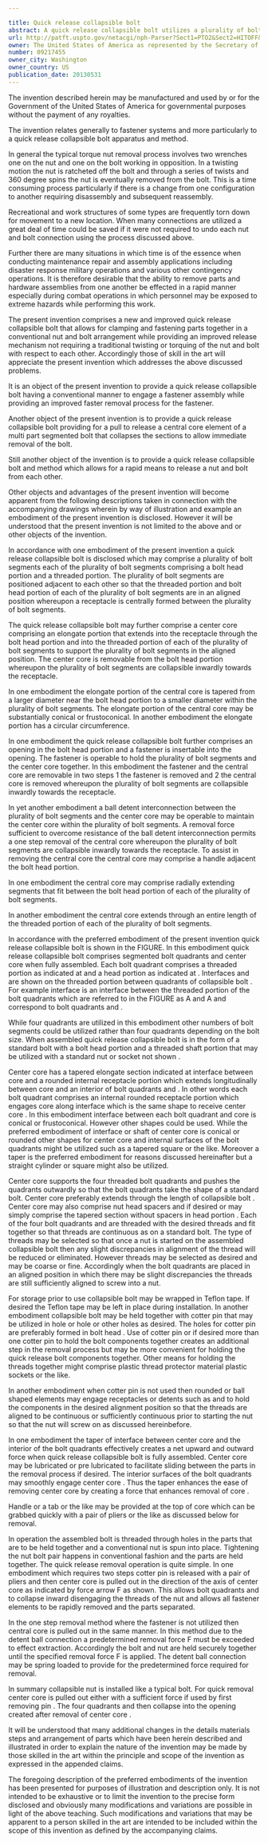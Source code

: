```yaml
---

title: Quick release collapsible bolt
abstract: A quick release collapsible bolt utilizes a plurality of bolt segments that surround a removable central core. When the central core is in place, the bolt is used as a normal bolt that may screw into a nut or socket. The central, core can be pulled out when the bolt is attached to a nut to collapse the plurality of bolt segments so that the bolt segments then can be quickly withdrawn from the nut or receptacle without the need to unscrew the nut.
url: http://patft.uspto.gov/netacgi/nph-Parser?Sect1=PTO2&Sect2=HITOFF&p=1&u=%2Fnetahtml%2FPTO%2Fsearch-adv.htm&r=1&f=G&l=50&d=PALL&S1=09217455&OS=09217455&RS=09217455
owner: The United States of America as represented by the Secretary of the Navy
number: 09217455
owner_city: Washington
owner_country: US
publication_date: 20130531
---
```

The invention described herein may be manufactured and used by or for the Government of the United States of America for governmental purposes without the payment of any royalties.

The invention relates generally to fastener systems and more particularly to a quick release collapsible bolt apparatus and method.

In general the typical torque nut removal process involves two wrenches one on the nut and one on the bolt working in opposition. In a twisting motion the nut is ratcheted off the bolt and through a series of twists and 360 degree spins the nut is eventually removed from the bolt. This is a time consuming process particularly if there is a change from one configuration to another requiring disassembly and subsequent reassembly.

Recreational and work structures of some types are frequently torn down for movement to a new location. When many connections are utilized a great deal of time could be saved if it were not required to undo each nut and bolt connection using the process discussed above.

Further there are many situations in which time is of the essence when conducting maintenance repair and assembly applications including disaster response military operations and various other contingency operations. It is therefore desirable that the ability to remove parts and hardware assemblies from one another be effected in a rapid manner especially during combat operations in which personnel may be exposed to extreme hazards while performing this work.

The present invention comprises a new and improved quick release collapsible bolt that allows for clamping and fastening parts together in a conventional nut and bolt arrangement while providing an improved release mechanism not requiring a traditional twisting or torquing of the nut and bolt with respect to each other. Accordingly those of skill in the art will appreciate the present invention which addresses the above discussed problems.

It is an object of the present invention to provide a quick release collapsible bolt having a conventional manner to engage a fastener assembly while providing an improved faster removal process for the fastener.

Another object of the present invention is to provide a quick release collapsible bolt providing for a pull to release a central core element of a multi part segmented bolt that collapses the sections to allow immediate removal of the bolt.

Still another object of the invention is to provide a quick release collapsible bolt and method which allows for a rapid means to release a nut and bolt from each other.

Other objects and advantages of the present invention will become apparent from the following descriptions taken in connection with the accompanying drawings wherein by way of illustration and example an embodiment of the present invention is disclosed. However it will be understood that the present invention is not limited to the above and or other objects of the invention.

In accordance with one embodiment of the present invention a quick release collapsible bolt is disclosed which may comprise a plurality of bolt segments each of the plurality of bolt segments comprising a bolt head portion and a threaded portion. The plurality of bolt segments are positioned adjacent to each other so that the threaded portion and bolt head portion of each of the plurality of bolt segments are in an aligned position whereupon a receptacle is centrally formed between the plurality of bolt segments.

The quick release collapsible bolt may further comprise a center core comprising an elongate portion that extends into the receptacle through the bolt head portion and into the threaded portion of each of the plurality of bolt segments to support the plurality of bolt segments in the aligned position. The center core is removable from the bolt head portion whereupon the plurality of bolt segments are collapsible inwardly towards the receptacle.

In one embodiment the elongate portion of the central core is tapered from a larger diameter near the bolt head portion to a smaller diameter within the plurality of bolt segments. The elongate portion of the central core may be substantially conical or frustoconical. In another embodiment the elongate portion has a circular circumference.

In one embodiment the quick release collapsible bolt further comprises an opening in the bolt head portion and a fastener is insertable into the opening. The fastener is operable to hold the plurality of bolt segments and the center core together. In this embodiment the fastener and the central core are removable in two steps 1 the fastener is removed and 2 the central core is removed whereupon the plurality of bolt segments are collapsible inwardly towards the receptacle.

In yet another embodiment a ball detent interconnection between the plurality of bolt segments and the center core may be operable to maintain the center core within the plurality of bolt segments. A removal force sufficient to overcome resistance of the ball detent interconnection permits a one step removal of the central core whereupon the plurality of bolt segments are collapsible inwardly towards the receptacle. To assist in removing the central core the central core may comprise a handle adjacent the bolt head portion.

In one embodiment the central core may comprise radially extending segments that fit between the bolt head portion of each of the plurality of bolt segments.

In another embodiment the central core extends through an entire length of the threaded portion of each of the plurality of bolt segments.

In accordance with the preferred embodiment of the present invention quick release collapsible bolt is shown in the FIGURE. In this embodiment quick release collapsible bolt comprises segmented bolt quadrants and center core when fully assembled. Each bolt quadrant comprises a threaded portion as indicated at and a head portion as indicated at . Interfaces and are shown on the threaded portion between quadrants of collapsible bolt . For example interface is an interface between the threaded portion of the bolt quadrants which are referred to in the FIGURE as A and A and correspond to bolt quadrants and .

While four quadrants are utilized in this embodiment other numbers of bolt segments could be utilized rather than four quadrants depending on the bolt size. When assembled quick release collapsible bolt is in the form of a standard bolt with a bolt head portion and a threaded shaft portion that may be utilized with a standard nut or socket not shown .

Center core has a tapered elongate section indicated at interface between core and a rounded internal receptacle portion which extends longitudinally between core and an interior of bolt quadrants and . In other words each bolt quadrant comprises an internal rounded receptacle portion which engages core along interface which is the same shape to receive center core . In this embodiment interface between each bolt quadrant and core is conical or frustoconical. However other shapes could be used. While the preferred embodiment of interface or shaft of center core is conical or rounded other shapes for center core and internal surfaces of the bolt quadrants might be utilized such as a tapered square or the like. Moreover a taper is the preferred embodiment for reasons discussed hereinafter but a straight cylinder or square might also be utilized.

Center core supports the four threaded bolt quadrants and pushes the quadrants outwardly so that the bolt quadrants take the shape of a standard bolt. Center core preferably extends through the length of collapsible bolt . Center core may also comprise nut head spacers and if desired or may simply comprise the tapered section without spacers in head portion . Each of the four bolt quadrants and are threaded with the desired threads and fit together so that threads are continuous as on a standard bolt. The type of threads may be selected so that once a nut is started on the assembled collapsible bolt then any slight discrepancies in alignment of the thread will be reduced or eliminated. However threads may be selected as desired and may be coarse or fine. Accordingly when the bolt quadrants are placed in an aligned position in which there may be slight discrepancies the threads are still sufficiently aligned to screw into a nut.

For storage prior to use collapsible bolt may be wrapped in Teflon tape. If desired the Teflon tape may be left in place during installation. In another embodiment collapsible bolt may be held together with cotter pin that may be utilized in hole or hole or other holes as desired. The holes for cotter pin are preferably formed in bolt head . Use of cotter pin or if desired more than one cotter pin to hold the bolt components together creates an additional step in the removal process but may be more convenient for holding the quick release bolt components together. Other means for holding the threads together might comprise plastic thread protector material plastic sockets or the like.

In another embodiment when cotter pin is not used then rounded or ball shaped elements may engage receptacles or detents such as and to hold the components in the desired alignment position so that the threads are aligned to be continuous or sufficiently continuous prior to starting the nut so that the nut will screw on as discussed hereinbefore.

In one embodiment the taper of interface between center core and the interior of the bolt quadrants effectively creates a net upward and outward force when quick release collapsible bolt is fully assembled. Center core may be lubricated or pre lubricated to facilitate sliding between the parts in the removal process if desired. The interior surfaces of the bolt quadrants may smoothly engage center core . Thus the taper enhances the ease of removing center core by creating a force that enhances removal of core .

Handle or a tab or the like may be provided at the top of core which can be grabbed quickly with a pair of pliers or the like as discussed below for removal.

In operation the assembled bolt is threaded through holes in the parts that are to be held together and a conventional nut is spun into place. Tightening the nut bolt pair happens in conventional fashion and the parts are held together. The quick release removal operation is quite simple. In one embodiment which requires two steps cotter pin is released with a pair of pliers and then center core is pulled out in the direction of the axis of center core as indicated by force arrow F as shown. This allows bolt quadrants and to collapse inward disengaging the threads of the nut and allows all fastener elements to be rapidly removed and the parts separated.

In the one step removal method where the fastener is not utilized then central core is pulled out in the same manner. In this method due to the detent ball connection a predetermined removal force F must be exceeded to effect extraction. Accordingly the bolt and nut are held securely together until the specified removal force F is applied. The detent ball connection may be spring loaded to provide for the predetermined force required for removal.

In summary collapsible nut is installed like a typical bolt. For quick removal center core is pulled out either with a sufficient force if used by first removing pin . The four quadrants and then collapse into the opening created after removal of center core .

It will be understood that many additional changes in the details materials steps and arrangement of parts which have been herein described and illustrated in order to explain the nature of the invention may be made by those skilled in the art within the principle and scope of the invention as expressed in the appended claims.

The foregoing description of the preferred embodiments of the invention has been presented for purposes of illustration and description only. It is not intended to be exhaustive or to limit the invention to the precise form disclosed and obviously many modifications and variations are possible in light of the above teaching. Such modifications and variations that may be apparent to a person skilled in the art are intended to be included within the scope of this invention as defined by the accompanying claims.

